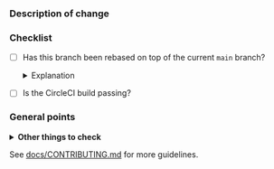 ### Description of change

<!--
Enter a description of the changes in the PR here.
Include any context that will help reviewers understand the reason for these changes.
-->

### Checklist

* [ ] Has this branch been rebased on top of the current `main` branch?

  <details>
  <summary>Explanation</summary>
  
  The branch should not be stale or have conflicts at the time reviews are requested.
  
  </details>

* [ ] Is the CircleCI build passing?

### General points

<details>
<summary><strong>Other things to check</strong></summary><p></p>

* Make sure `fixtures/test_data.yaml` is maintained when updating models
* Consider the admin site when making changes to models
* Use select-/prefetch-related field lists in views and search apps, and update them when fields are added
* Make sure the README is updated e.g. when adding new environment variables

</details>

See [docs/CONTRIBUTING.md](https://github.com/uktrade/data-hub-api/blob/main/docs/CONTRIBUTING.md) for more guidelines.
